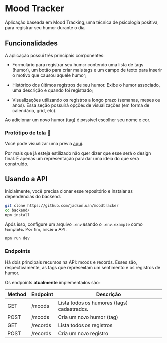 # Mood Tracker

Aplicação baseada em Mood Tracking, uma técnica de psicologia positiva, para registrar seu humor durante o dia.

## Funcionalidades

A aplicação possui três principais componentes:

- Formulário para registrar seu humor contendo uma lista de tags (humor), um botão para criar mais tags e um campo de texto para inserir o motivo que causou aquele humor;

- Histórico dos últimos registros de seu humor. Exibe o humor associado, uma descrição e quando foi registrado;

- Visualizações utilizando os registros a longo prazo (semanas, meses ou anos). Essa seção possuirá opções de visualizações (em forma de calendário, grid, etc).

Ao adicionar um novo humor (tag) é possível escolher seu nome e cor.

### Protótipo de tela :rocket:

Você pode visualizar uma prévia [aqui](https://jadsonluan.github.io/moodtracker/frontend/prototipo.html).

Por mais que já esteja estilizado não quer dizer que esse será o design final. É apenas um representação para dar uma ideia do que será construído.

## Usando a API

Inicialmente, você precisa clonar esse repositório e instalar as dependências do backend.

```bash
git clone https://github.com/jadsonluan/moodtracker
cd backend/
npm install
```

Após isso, configure um arquivo `.env` usando o `.env.example` como template. Por fim, inicie a API.

```bash
npm run dev
```

### Endpoints

Há dois principais recursos na API: moods e records. Esses são, respectivamente, as tags que representam um sentimento e os registros de humor.

Os endpoints **atualmente** implementados são:

| Method | Endpoint | Descrição                                  |
|--------|----------|--------------------------------------------|
| GET    | /moods   | Lista todos os humores (tags) cadastrados. |
| POST   | /moods   | Cria um novo humor (tag)                   |
| GET    | /records | Lista todos os registros                   |
| POST   | /records | Cria um novo registro                      |

